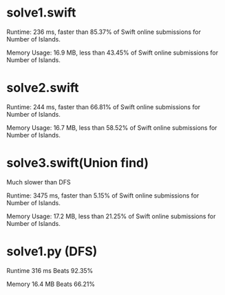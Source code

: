 # solve1.swift

Runtime: 236 ms, faster than 85.37% of Swift online submissions for Number of Islands.

Memory Usage: 16.9 MB, less than 43.45% of Swift online submissions for Number of Islands.

# solve2.swift

Runtime: 244 ms, faster than 66.81% of Swift online submissions for Number of Islands.

Memory Usage: 16.7 MB, less than 58.52% of Swift online submissions for Number of Islands.

# solve3.swift(Union find)

Much slower than DFS

Runtime: 3475 ms, faster than 5.15% of Swift online submissions for Number of Islands.

Memory Usage: 17.2 MB, less than 21.25% of Swift online submissions for Number of Islands.

# solve1.py (DFS)

Runtime 316 ms Beats 92.35%

Memory 16.4 MB Beats 66.21%
